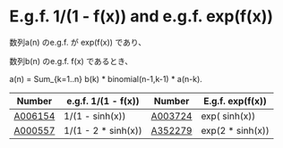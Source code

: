 # E.g.f. 1/(1 - f(x)) and e.g.f. exp(f(x))

数列a(n) のe.g.f. が exp(f(x)) であり、

数列b(n) のe.g.f. f(x) であるとき、

a(n) = Sum_{k=1..n} b(k) * binomial(n-1,k-1) * a(n-k).





| Number | e.g.f. 1/(1 - f(x)) | Number | E.g.f. exp(f(x)) |
| ----- | ----- | ----- | ----- | 
| [A006154](https://oeis.org/A006154) | 1/(1 -     sinh(x)) | [A003724](https://oeis.org/A003724) | exp(    sinh(x)) | 
| [A000557](https://oeis.org/A000557) | 1/(1 - 2 * sinh(x)) | [A352279](https://oeis.org/A352279) | exp(2 * sinh(x)) | 

